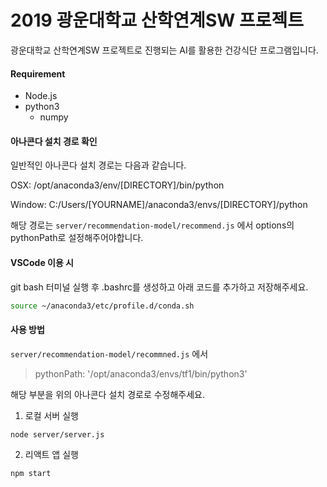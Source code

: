 # 2019 광운대학교 산학연계SW 프로젝트

광운대학교 산학연계SW 프로젝트로 진행되는 AI를 활용한 건강식단 프로그램입니다. 

#### Requirement
* Node.js
* python3
  * numpy

#### 아나콘다 설치 경로 확인
일반적인 아나콘다 설치 경로는 다음과 같습니다.

OSX: /opt/anaconda3/env/[DIRECTORY]/bin/python

Window: C:/Users/[YOURNAME]/anaconda3/envs/[DIRECTORY]/python

해당 경로는 `server/recommendation-model/recommend.js` 에서 options의 pythonPath로 설정해주어야합니다.

#### VSCode 이용 시
git bash 터미널 실행 후 .bashrc를 생성하고 아래 코드를 추가하고 저장해주세요.
```bash
source ~/anaconda3/etc/profile.d/conda.sh
```

#### 사용 방법
`server/recommendation-model/recommned.js` 에서 
> pythonPath: '/opt/anaconda3/envs/tf1/bin/python3'

해당 부분을 위의 아나콘다 설치 경로로 수정해주세요.

1. 로컬 서버 실행
```node
node server/server.js
```
2. 리액트 앱 실행
```npm
npm start
```
